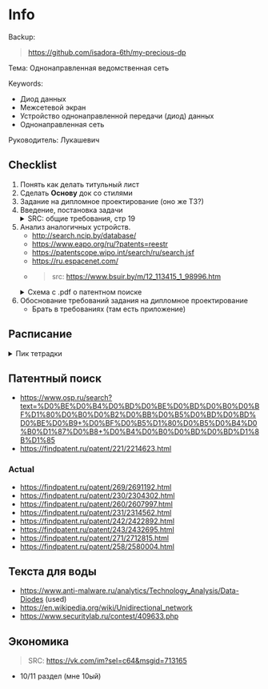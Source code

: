 # Info

Backup:
> https://github.com/isadora-6th/my-precious-dp

Тема:
Однонаправленная ведомственная сеть

Keywords:  
- Диод данных
- Межсетевой экран
- Устройство однонаправленной передачи (диод) данных
- Однонаправленная сеть

Руководитель:
Лукашевич


## Checklist
1. Понять как делать титульный лист
2. Сделать **Основу** док со стилями
3. Задание на дипломное проектирование (оно же ТЗ?)
4. Введение, постановка задачи
    <details> 
    <summary>SRC: общие требования, стр 19 </summary>
    Во  введении  указываются  основные  тенденции  развития  соответствующих отраслей инфокоммуникаций в Республике Беларусь (в соответствии с темой  дипломного  проекта/работы):  систем  и  средств  проводной,  оптической  и радиосвязи, теле- и радиовещания, сетей телекоммуникаций различного назначения.  Кратко  излагаются  назначение  и  важность  разрабатываемой  системы (устройства),  проектируемой  сети,  обосновываются  актуальность  и  необходимость разработки, формулируются цели и задачи дипломного проектирования. 
    </details>
5. Анализ аналогичных устройств.
    - http://search.ncip.by/database/
    - https://www.eapo.org/ru/?patents=reestr
    - https://patentscope.wipo.int/search/ru/search.jsf
    - https://ru.espacenet.com/
    - > src: https://www.bsuir.by/m/12_113415_1_98996.htm
    <details> 
    <summary>Схема с .pdf о патентном поиске </summary>
    <img src="ReadMeDocs/12_100229_1_98902.png" style="background-color:white">
    </details>
6. Обоснование требований задания на дипломное проектирование
    - Брать в требованиях (там есть приложение)

## Расписание
<details> 
    <summary>Пик тетрадки </summary>
    <img src="ReadMeDocs/расписание.jpg" style="background-color:white">
</details>

## Патентный поиск
- https://www.osp.ru/search?text=%D0%BE%D0%B4%D0%BD%D0%BE%D0%BD%D0%B0%D0%BF%D1%80%D0%B0%D0%B2%D0%BB%D0%B5%D0%BD%D0%BD%D0%BE%D0%B9+%D0%BF%D0%B5%D1%80%D0%B5%D0%B4%D0%B0%D1%87%D0%B8+%D0%B4%D0%B0%D0%BD%D0%BD%D1%8B%D1%85
- https://findpatent.ru/patent/221/2214623.html

### Actual
- https://findpatent.ru/patent/269/2691192.html
- https://findpatent.ru/patent/230/2304302.html
- https://findpatent.ru/patent/260/2607997.html
- https://findpatent.ru/patent/231/2314562.html
- https://findpatent.ru/patent/242/2422892.html
- https://findpatent.ru/patent/243/2432695.html
- https://findpatent.ru/patent/271/2712815.html
- https://findpatent.ru/patent/258/2580004.html


## Текста для воды  
 - https://www.anti-malware.ru/analytics/Technology_Analysis/Data-Diodes (used)
 - https://en.wikipedia.org/wiki/Unidirectional_network
 - https://www.securitylab.ru/contest/409633.php

## Экономика
> SRC: https://vk.com/im?sel=c64&msgid=713165
- 10/11 раздел (мне 10ый)
